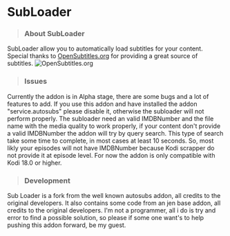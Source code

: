 # SubLoader


> ### About SubLoader

SubLoader allow you to automatically load subtitles for your content.
Special thanks to [OpenSubtitles.org](http://www.opensubtitles.org ) for providing a great source of subtitles.
![OpenSubtitles.org](http://static.opensubtitles.org/gfx/logo-transparent.png)


> ### Issues

Currently the addon is in Alpha stage, there are some bugs and a lot of features to add.
If you use this addon and have installed the addon "service.autosubs" please disable it, otherwise the subloader will not perform properly.
The subloader need an valid IMDBNumber and the file name with the media quality to work properly, if your content don't provide a valid IMDBNumber the addon will try by query search. This type of search take some time to complete, in most cases at least 10 seconds.
So, most likly your episodes will not have IMDBNumber because Kodi scrapper do not provide it at episode level.
For now the addon is only compatible with Kodi 18.0 or higher.

> ### Development

Sub Loader is a fork from the well known autosubs addon, all credits to the original developers.
It also contains some code from an jen base addon, all credits to the original developers.
I'm not a programmer, all i do is try and error to find a possible solution, so please if some one want's to help pushing this addon forward, be my guest.
